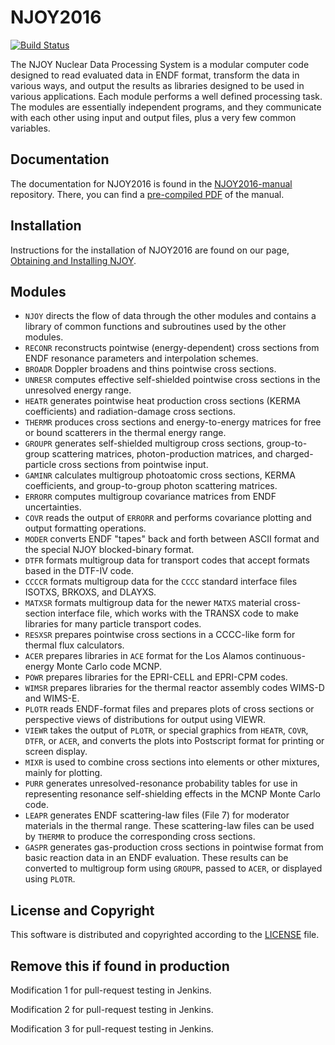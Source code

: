 # NJOY2016
[![Build Status](https://travis-ci.org/njoy/NJOY2016.svg?branch=master)](https://travis-ci.org/njoy/NJOY2016)

 The NJOY Nuclear Data Processing System is a modular computer code designed to read evaluated data in ENDF format, transform the data in various ways, and output the results as libraries designed to be used in various applications. Each module performs a well defined processing task. The modules are essentially independent programs, and they communicate with each other using input and output files, plus a very few common variables.

## Documentation
The documentation for NJOY2016 is found in the [NJOY2016-manual](https://github.com/njoy/NJOY2016-manual) repository. There, you can find a [pre-compiled PDF](https://github.com/njoy/NJOY2016-manual/raw/master/njoy16.pdf) of the manual.

## Installation
Instructions for the installation of NJOY2016 are found on our page, [Obtaining and Installing NJOY](https://njoy.github.io/Build/index.html).

## Modules
+  `NJOY` directs the flow of data through the other modules and contains a library of common functions and subroutines used by the other modules.
+  `RECONR` reconstructs pointwise (energy-dependent) cross sections from ENDF resonance parameters and interpolation schemes.
+  `BROADR` Doppler broadens and thins pointwise cross sections.
+  `UNRESR` computes effective self-shielded pointwise cross sections in the unresolved energy range.
+  `HEATR` generates pointwise heat production cross sections (KERMA coefficients) and radiation-damage cross sections.
+  `THERMR` produces cross sections and energy-to-energy matrices for free or bound scatterers in the thermal energy range.
+  `GROUPR` generates self-shielded multigroup cross sections, group-to-group scattering matrices, photon-production matrices, and charged-particle cross sections from pointwise input.
+  `GAMINR` calculates multigroup photoatomic cross sections, KERMA coefficients, and group-to-group photon scattering matrices.
+  `ERRORR` computes multigroup covariance matrices from ENDF uncertainties.
+  `COVR` reads the output of `ERRORR` and performs covariance plotting and output formatting operations.
+  `MODER` converts ENDF "tapes" back and forth between ASCII format and the special NJOY blocked-binary format.
+  `DTFR` formats multigroup data for transport codes that accept formats based in the DTF-IV code.
+  `CCCCR` formats multigroup data for the `CCCC` standard interface files ISOTXS, BRKOXS, and DLAYXS.
+  `MATXSR` formats multigroup data for the newer `MATXS` material cross-section interface file, which works with the TRANSX code to make libraries for many particle transport codes.
+  `RESXSR` prepares pointwise cross sections in a CCCC-like form for thermal flux calculators.
+  `ACER` prepares libraries in `ACE` format for the Los Alamos continuous-energy Monte Carlo code MCNP.
+  `POWR` prepares libraries for the EPRI-CELL and EPRI-CPM codes.
+  `WIMSR` prepares libraries for the thermal reactor assembly codes WIMS-D and WIMS-E.
+  `PLOTR` reads ENDF-format files and prepares plots of cross sections or perspective views of distributions for output using VIEWR.
+  `VIEWR` takes the output of `PLOTR`, or special graphics from `HEATR`, `COVR`, `DTFR`, or `ACER`, and converts the plots into Postscript format for printing or screen display.
+  `MIXR` is used to combine cross sections into elements or other mixtures, mainly for plotting.
+  `PURR` generates unresolved-resonance probability tables for use in representing resonance self-shielding effects in the MCNP Monte Carlo code.
+  `LEAPR` generates ENDF scattering-law files (File 7) for moderator materials in the thermal range. These scattering-law files can be used by `THERMR` to produce the corresponding cross sections.
+  `GASPR` generates gas-production cross sections in pointwise format from basic reaction data in an ENDF evaluation. These results can be converted to multigroup form using `GROUPR`, passed to `ACER`, or displayed using `PLOTR`.

## License and Copyright
This software is distributed and copyrighted according to the [LICENSE](LICENSE) file.

## Remove this if found in production
Modification 1 for pull-request testing in Jenkins.

Modification 2 for pull-request testing in Jenkins.

Modification 3 for pull-request testing in Jenkins.
